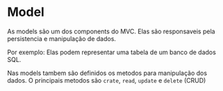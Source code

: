 # Model
As models são um dos components do MVC. Elas são responsaveis pela persistencia e manipulação de dados. 

Por exemplo: Elas podem representar uma tabela de um banco de dados SQL.

Nas models tambem são definidos os metodos para manipulação dos dados. O principais metodos são `crate`, `read`, `update` e `delete` (CRUD)
